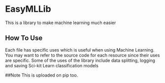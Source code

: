 # EasyMLLib
This is a library to make machine learning much easier

## How To Use
Each file has specific uses which is useful when using Machine Learning. You may want to refer to the source code for each resource since their uses are specific.
Some of the uses of the library include data splitting, logging and saving Sci-kit Learn classification models

##Note
This is uploaded on pip too.
